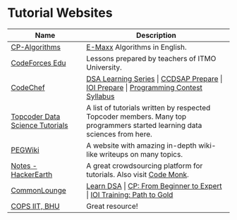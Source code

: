 # Tutorial Websites

| Name                                                                                                       | Description                                                                                                                                                                                                                                                                                                                                                                                           |
| ---------------------------------------------------------------------------------------------------------- | ----------------------------------------------------------------------------------------------------------------------------------------------------------------------------------------------------------------------------------------------------------------------------------------------------------------------------------------------------------------------------------------------------- |
| [CP-Algorithms](https://cp-algorithms.com/)                                                                | [E-Maxx](http://e-maxx.ru/algo) Algorithms in English.                                                                                                                                                                                                                                                                                                                                                |
| [CodeForces Edu](https://codeforces.com/edu/courses)                                                       | Lessons prepared by teachers of ITMO University.                                                                                                                                                                                                                                                                                                                                                      |
| [CodeChef](https://www.codechef.com)                                                                       | [DSA Learning Series](https://www.codechef.com/LEARNDSA?order=desc&sortBy=successful_submissions) \| [CCDSAP Prepare](https://www.codechef.com/certification/data-structures-and-algorithms/prepare) \| [IOI Prepare](https://www.codechef.com/ioi/prepare) \| [Programming Contest Syllabus](https://discuss.codechef.com/t/programming-contest-detailed-syllabus-along-with-example-problems/17791) |
| [Topcoder Data Science Tutorials](https://www.topcoder.com/community/data-science/data-science-tutorials/) | A list of tutorials written by respected Topcoder members. Many top programmers started learning data sciences from here.                                                                                                                                                                                                                                                                             |
| [PEGWiki](http://wcipeg.com/wiki/Special:AllPages)                                                         | A website with amazing in-depth wiki-like writeups on many topics.                                                                                                                                                                                                                                                                                                                                    |
| [Notes - HackerEarth](https://www.hackerearth.com/practice/notes/trending/)                                | A great crowdsourcing platform for tutorials. Also visit [Code Monk](https://www.hackerearth.com/practice/codemonk/).                                                                                                                                                                                                                                                                                 |
| [CommonLounge](https://www.commonlounge.com/)                                                              | [Learn DSA](https://www.commonlounge.com/discussion/d4a14f601eb44281b6c579e73d126cca/) \| [CP: From Beginner to Expert](https://www.commonlounge.com/discussion/d4a14f601eb44281b6c579e73d126cca/) \| [IOI Training: Path to Gold](https://www.commonlounge.com/discussion/c43e82881eb94fac9dca4140cf4b31d0)                                                                                          |
| [COPS IIT, BHU](https://copsiitbhu.co.in/resources/potw/)                                                  | Great resource!                                                                                                                                                                                                                                                                                                                                                                                       |
